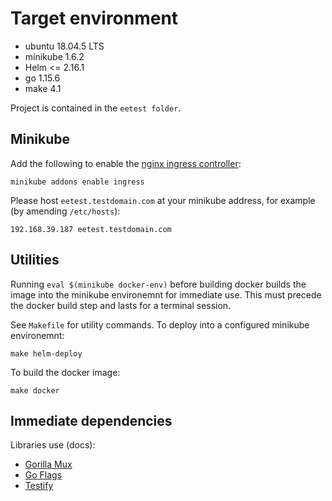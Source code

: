 # Target environment

- ubuntu 18.04.5 LTS  
- minikube 1.6.2  
- Helm <= 2.16.1  
- go 1.15.6  
- make 4.1  
 
Project is contained in the `eetest folder`. 
 
## Minikube

Add the following to enable the [nginx ingress controller](https://kubernetes.io/docs/tasks/access-application-cluster/ingress-minikube/):

```shell
minikube addons enable ingress
```

Please host `eetest.testdomain.com` at your minikube address, for example (by amending `/etc/hosts`):

```shell
192.168.39.187 eetest.testdomain.com
```

## Utilities

Running `eval $(minikube docker-env)` before building docker builds the image into the minikube environemnt for immediate use. This must precede the docker build step and lasts for a terminal session.

See `Makefile` for utility commands. To deploy into a configured minikube environemnt:

`make helm-deploy`

To build the docker image:

```shell
make docker
```

## Immediate dependencies

Libraries use (docs): 
- [Gorilla Mux](https://github.com/gorilla/mux)
- [Go Flags](https://github.com/jessevdk/go-flags)
- [Testify](https://github.com/stretchr/testify)
